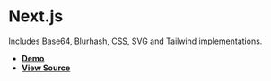 # Next.js

Includes Base64, Blurhash, CSS, SVG and Tailwind implementations.

- [**Demo**](https://with-next.plaiceholder.co)
- [**View Source**](https://github.com/joe-bell/plaiceholder/tree/main/examples/next)
